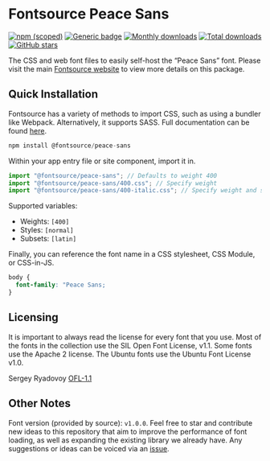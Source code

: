 # Fontsource Peace Sans

[![npm (scoped)](https://img.shields.io/npm/v/@fontsource/peace-sans?color=brightgreen)](https://www.npmjs.com/package/@fontsource/peace-sans) [![Generic badge](https://img.shields.io/badge/fontsource-passing-brightgreen)](https://github.com/fontsource/fontsource) [![Monthly downloads](https://badgen.net/npm/dm/@fontsource/peace-sans)](https://github.com/fontsource/fontsource) [![Total downloads](https://badgen.net/npm/dt/@fontsource/peace-sans)](https://github.com/fontsource/fontsource) [![GitHub stars](https://img.shields.io/github/stars/fontsource/fontsource.svg?style=social&label=Star)](https://github.com/fontsource/fontsource/stargazers)

The CSS and web font files to easily self-host the “Peace Sans” font. Please visit the main [Fontsource website](https://fontsource.org/fonts/peace-sans) to view more details on this package.

## Quick Installation

Fontsource has a variety of methods to import CSS, such as using a bundler like Webpack. Alternatively, it supports SASS. Full documentation can be found [here](https://fontsource.org/docs/getting-started/introduction).

```javascript
npm install @fontsource/peace-sans
```

Within your app entry file or site component, import it in.

```javascript
import "@fontsource/peace-sans"; // Defaults to weight 400
import "@fontsource/peace-sans/400.css"; // Specify weight
import "@fontsource/peace-sans/400-italic.css"; // Specify weight and style

```

Supported variables:
- Weights: `[400]`
- Styles: `[normal]`
- Subsets: `[latin]`

Finally, you can reference the font name in a CSS stylesheet, CSS Module, or CSS-in-JS.

```css
body {
  font-family: "Peace Sans;
}
```

## Licensing
It is important to always read the license for every font that you use.
Most of the fonts in the collection use the SIL Open Font License, v1.1. Some fonts use the Apache 2 license. The Ubuntu fonts use the Ubuntu Font License v1.0.

Sergey Ryadovoy
[OFL-1.1](https://www.dropbox.com/s/nj8rlfgsqpph9h7/Peace%20Sans.zip?dl=0&file_subpath=%2FFREE+FONT+LICENSE.txt)

## Other Notes
Font version (provided by source): `v1.0.0`.
Feel free to star and contribute new ideas to this repository that aim to improve the performance of font loading, as well as expanding the existing library we already have. Any suggestions or ideas can be voiced via an [issue](https://github.com/fontsource/fontsource/issues).